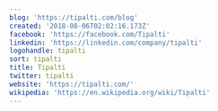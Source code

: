 ```yaml
---
blog: 'https://tipalti.com/blog'
created: '2018-08-06T02:02:16.173Z'
facebook: 'https://facebook.com/Tipalti'
linkedin: 'https://linkedin.com/company/tipalti'
logohandle: tipalti
sort: tipalti
title: Tipalti
twitter: tipalti
website: 'https://tipalti.com/'
wikipedia: 'https://en.wikipedia.org/wiki/Tipalti'
---
```

